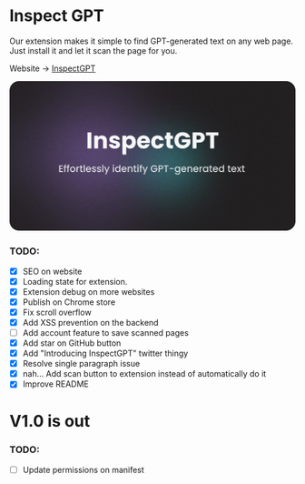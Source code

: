 # Inspect GPT

Our extension makes it simple to find GPT-generated text on any web page. Just install it and let it scan the page for you.

Website → [InspectGPT](https://inspectgpt.com)

![og-iamge inspectgpt](https://github.com/adomaitisc/inspect-gpt/blob/main/inspect-gpt-next/public/readme-image.png?raw=true "InspectGPT Home Page")

### TODO:

- [x] SEO on website
- [x] Loading state for extension.
- [x] Extension debug on more websites
- [x] Publish on Chrome store
- [x] Fix scroll overflow
- [x] Add XSS prevention on the backend
- [ ] Add account feature to save scanned pages
- [x] Add star on GitHub button
- [x] Add "Introducing InspectGPT" twitter thingy
- [x] Resolve single paragraph issue
- [x] nah... Add scan button to extension instead of automatically do it
- [x] Improve README

# V1.0 is out

### TODO:

- [ ] Update permissions on manifest

